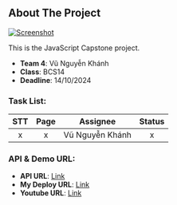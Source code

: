 ## About The Project
[![Screenshot](#)](#)

This is the JavaScript Capstone project.

- **Team 4**: Vũ Nguyễn Khánh
- **Class**: BCS14
- **Deadline**: 14/10/2024

### Task List:
| **STT** | **Page** |    **Assignee**   | **Status** |
|:-------:|:--------:|:-----------------:|:----------:|
|    x    |    x     |  Vũ Nguyễn Khánh  |      x     |


### API & Demo URL:
- **API URL**: [Link](https://shop.cyberlearn.vn/swagger/index.html)
- **My Deploy URL**: [Link](#)
- **Youtube URL**: [Link](#)